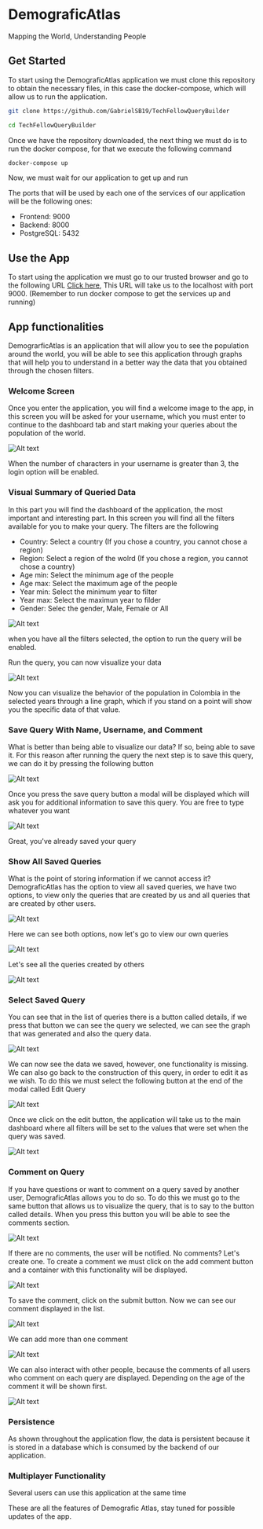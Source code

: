# DemograficAtlas

Mapping the World, Understanding People

## Get Started

To start using the DemograficAtlas application we must clone this repository to obtain the necessary files, in this case the docker-compose, which will allow us to run the application.

```bash
git clone https://github.com/GabrielSB19/TechFellowQueryBuilder

cd TechFellowQueryBuilder
```

Once we have the repository downloaded, the next thing we must do is to run the docker compose, for that we execute the following command

```bash
docker-compose up
```

Now, we must wait for our application to get up and run

The ports that will be used by each one of the services of our application will be the following ones:

- Frontend: 9000
- Backend: 8000
- PostgreSQL: 5432

## Use the App

To start using the application we must go to our trusted browser and go to the following URL [Click here](http://localhost:9000), This URL will take us to the localhost with port 9000. (Remember to run docker compose to get the services up and running)

## App functionalities

DemograrficAtlas is an application that will allow you to see the population around the world, you will be able to see this application through graphs that will help you to understand in a better way the data that you obtained through the chosen filters.

### Welcome Screen

Once you enter the application, you will find a welcome image to the app, in this screen you will be asked for your username, which you must enter to continue to the dashboard tab and start making your queries about the population of the world.

![Alt text](images/WelcomePage.png)

When the number of characters in your username is greater than 3, the login option will be enabled.

### Visual Summary of Queried Data

In this part you will find the dashboard of the application, the most important and interesting part. In this screen you will find all the filters available for you to make your query. The filters are the following

- Country: Select a country (If you chose a country, you cannot chose a region)
- Region: Select a region of the wolrd (If you chose a region, you cannot chose a country)
- Age min: Select the minimum age of the people
- Age max: Select the maximum age of the people
- Year min: Select the minimum year to filter
- Year max: Select the maximun year to filder
- Gender: Selec the gender, Male, Female or All

![Alt text](images/DashboardPage.png)

when you have all the filters selected, the option to run the query will be enabled.

Run the query, you can now visualize your data

![Alt text](images/RunQuery.png)

Now you can visualize the behavior of the population in Colombia in the selected years through a line graph, which if you stand on a point will show you the specific data of that value.

### Save Query With Name, Username, and Comment

What is better than being able to visualize our data? If so, being able to save it. For this reason after running the query the next step is to save this query, we can do it by pressing the following button

![Alt text](images/SaveQuery.png)

Once you press the save query button a modal will be displayed which will ask you for additional information to save this query. You are free to type whatever you want

![Alt text](images/SaveQueryModal.png)

Great, you've already saved your query

### Show All Saved Queries

What is the point of storing information if we cannot access it? DemograficAtlas has the option to view all saved queries, we have two options, to view only the queries that are created by us and all queries that are created by other users.

![Alt text](images/OptionViewQueries.png)

Here we can see both options, now let's go to view our own queries

![Alt text](images/AllQueriesOwn.png)

Let's see all the queries created by others

![Alt text](images/AllQueries.png)

### Select Saved Query

You can see that in the list of queries there is a button called details, if we press that button we can see the query we selected, we can see the graph that was generated and also the query data.

![Alt text](images/SelectQuery.png)

We can now see the data we saved, however, one functionality is missing. We can also go back to the construction of this query, in order to edit it as we wish. To do this we must select the following button at the end of the modal called Edit Query

![Alt text](images/EditQuery.png)

Once we click on the edit button, the application will take us to the main dashboard where all filters will be set to the values that were set when the query was saved.

![Alt text](images/EditQueryFilters.png)

### Comment on Query

If you have questions or want to comment on a query saved by another user, DemograficAtlas allows you to do so. To do this we must go to the same button that allows us to visualize the query, that is to say to the button called details. When you press this button you will be able to see the comments section.

![Alt text](images/CommentSection.png)

If there are no comments, the user will be notified. No comments? Let's create one. To create a comment we must click on the add comment button and a container with this functionality will be displayed.

![Alt text](images/AddComent.png)

To save the comment, click on the submit button. Now we can see our comment displayed in the list.

![Alt text](images/ViewComment.png)

We can add more than one comment

![Alt text](images/SecondComment.png)

We can also interact with other people, because the comments of all users who comment on each query are displayed. Depending on the age of the comment it will be shown first.

![Alt text](images/InteractiveComment.png)

### Persistence

As shown throughout the application flow, the data is persistent because it is stored in a database which is consumed by the backend of our application.

### Multiplayer Functionality

Several users can use this application at the same time

These are all the features of Demografic Atlas, stay tuned for possible updates of the app.
